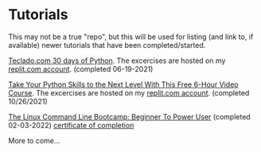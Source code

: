 # Tutorials

This may not be a true "repo", but this will be used for listing (and link to, if available) newer tutorials that have been completed/started. 

[Teclado.com 30 days of Python](https://www.teclado.com). The excercises are hosted on my [replit.com account](https://replit.com/@lamarrg). (completed 06-19-2021)

[Take Your Python Skills to the Next Level With This Free 6-Hour Video Course](https://www.freecodecamp.org/news/intermediate-python-course/). The excercises are hosted on my [replit.com account](https://replit.com/@lamarrg). (completed 10/26/2021)

[The Linux Command Line Bootcamp: Beginner To Power User](https://www.udemy.com/course/the-linux-command-line-bootcamp/learn/lecture/26177178#overview) (completed 02-03-2022) [certificate of completion](https://github.com/lamarrg/tutorials/blob/main/udemy-the_linux_command_line_bootcamp/documents/UC-02c5108f-1c4e-4271-b206-be23d245d3ab.pdf)

More to come...
